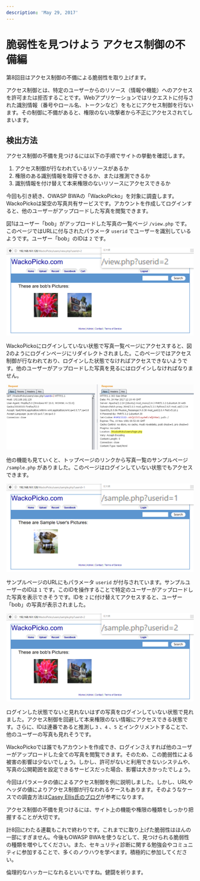 ```yaml
---
description: 'May 29, 2017'
---
```


# 脆弱性を見つけよう アクセス制御の不備編

第8回目はアクセス制御の不備による脆弱性を取り上げます。

アクセス制御とは、特定のユーザーからのリソース（情報や機能）へのアクセスを許可または拒否することです。Webアプリケーションではリクエストに付与された識別情報（番号やロール名、トークンなど）をもとにアクセス制御を行ないます。その制御に不備があると、権限のない攻撃者から不正にアクセスされてしまいます。

## 検出方法

アクセス制御の不備を見つけるには以下の手順でサイトの挙動を確認します。

1. アクセス制御が行なわれているリソースがあるか
2. 権限のある識別情報を取得できるか、または推測できるか
3. 識別情報を付け替えて本来権限のないリソースにアクセスできるか

今回も引き続き、OWASP BWAの「WackoPicko」を対象に調査します。WackoPickoは架空の写真共有サービスです。アカウントを作成してログインすると、他のユーザーがアップロードした写真を閲覧できます。

図1はユーザー「bob」がアップロードした写真の一覧ページ `/view.php` です。このページではURLに付与されたパラメータ `userid` でユーザーを識別しているようです。ユーザー「bob」のIDは `2` です。

![&#x56F3;1. &#x30E6;&#x30FC;&#x30B6;&#x30FC;&#x300C;bob&#x300D;&#x306E;&#x5199;&#x771F;&#x4E00;&#x89A7;&#x30DA;&#x30FC;&#x30B8;](../.gitbook/assets/e8_figure1.png)

WackoPickoにログインしていない状態で写真一覧ページにアクセスすると、図2のようにログインページにリダイレクトされました。このページではアクセス制御が行なわれており、ログインした状態でなければアクセスできないようです。他のユーザーがアップロードした写真を見るにはログインしなければなりません。

![&#x56F3;2. &#x30ED;&#x30B0;&#x30A4;&#x30F3;&#x3057;&#x3066;&#x3044;&#x306A;&#x3044;&#x72B6;&#x614B;&#x3067;&#x30A2;&#x30AF;&#x30BB;&#x30B9;&#x3057;&#x305F;&#x969B;&#x306E;&#x6319;&#x52D5;](../.gitbook/assets/e8_figure2.png)

他の機能も見ていくと、トップページのリンクから写真一覧のサンプルページ `/sample.php` がありました。このページはログインしていない状態でもアクセスできます。

![&#x56F3;3. &#x5199;&#x771F;&#x306E;&#x30B5;&#x30F3;&#x30D7;&#x30EB;&#x30DA;&#x30FC;&#x30B8;](../.gitbook/assets/e8_figure3.png)

サンプルページのURLにもパラメータ `userid` が付与されています。サンプルユーザーのIDは `1` です。このIDを操作することで特定のユーザーがアップロードした写真を表示できそうです。IDを `2` に付け替えてアクセスすると、ユーザー「bob」の写真が表示されました。

![&#x56F3;4. &#x30B5;&#x30F3;&#x30D7;&#x30EB;&#x30DA;&#x30FC;&#x30B8;&#x306B;&#x8868;&#x793A;&#x3055;&#x308C;&#x305F;&#x30E6;&#x30FC;&#x30B6;&#x30FC;&#x300C;bob&#x300D;&#x306E;&#x5199;&#x771F;](../.gitbook/assets/e8_figure4.png)

ログインした状態でないと見れないはずの写真をログインしていない状態で見れました。アクセス制御を回避して本来権限のない情報にアクセスできる状態です。さらに、IDは連番であると推測し `3` 、`4` 、`5` とインクリメントすることで、他のユーザーの写真も見れそうです。

WackoPickoでは誰でもアカウントを作成でき、ログインさえすれば他のユーザーがアップロードした全ての写真を閲覧できます。そのため、この脆弱性による被害の影響は少ないでしょう。しかし、許可がないと利用できないシステムや、写真の公開範囲を設定できるサービスだった場合、影響は大きかったでしょう。

今回はパラメータの値によるアクセス制御を例に説明しました。しかし、URLやヘッダの値によりアクセス制御が行なわれるケースもあります。そのようなケースでの調査方法は[Casey Ellis氏のブログ](https://web.archive.org/web/20170530102250/https://blog.bugcrowd.com/authentication-bypass/)が参考になります。

アクセス制御の不備を見つけるには、サイト上の機能や権限の種類をしっかり把握することが大切です。



計8回にわたる連載もこれで終わりです。これまでに取り上げた脆弱性はほんの一部にすぎません。今後もOWASP BWAを使うなどして、見つけられる脆弱性の種類を増やしてください。また、セキュリティ診断に関する勉強会やコミュニティに参加することで、多くのノウハウを学べます。積極的に参加してください。

倫理的なハッカーになれるといいですね。健闘を祈ります。

